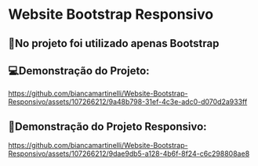 # Website Bootstrap Responsivo

## 📌No projeto foi utilizado apenas Bootstrap

## 💻Demonstração do Projeto:

https://github.com/biancamartinelli/Website-Bootstrap-Responsivo/assets/107266212/9a48b798-31ef-4c3e-adc0-d070d2a933ff


## 📱Demonstração do Projeto Responsivo:

https://github.com/biancamartinelli/Website-Bootstrap-Responsivo/assets/107266212/9dae9db5-a128-4b6f-8f24-c6c298808ae8
